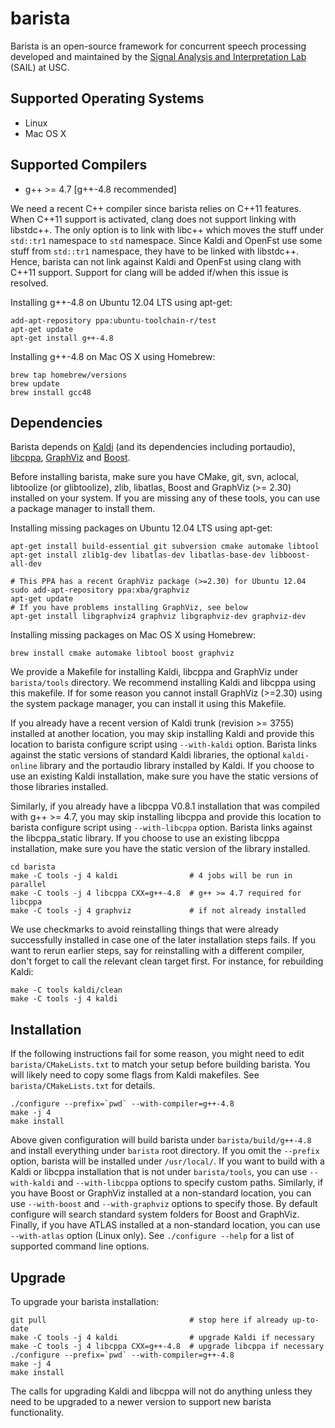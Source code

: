 # barista

Barista is an open-source framework for concurrent speech processing 
developed and maintained by the 
[Signal Analysis and Interpretation Lab](http://sail.usc.edu) (SAIL) at USC.

## Supported Operating Systems

* Linux
* Mac OS X

## Supported Compilers

* g++ >= 4.7 [g++-4.8 recommended]

We need a recent C++ compiler since barista relies on C++11 features. When 
C++11 support is activated, clang does not support linking with libstdc++. The 
only option is to link with libc++ which moves the stuff under `std::tr1` 
namespace to `std` namespace. Since Kaldi and OpenFst use some stuff from 
`std::tr1` namespace, they have to be linked with libstdc++. Hence, barista
can not link against Kaldi and OpenFst using clang with C++11 support. Support
for clang will be added if/when this issue is resolved.

Installing g++-4.8 on Ubuntu 12.04 LTS using apt-get:

    add-apt-repository ppa:ubuntu-toolchain-r/test
    apt-get update
    apt-get install g++-4.8

Installing g++-4.8 on Mac OS X using Homebrew:

    brew tap homebrew/versions
    brew update
    brew install gcc48

## Dependencies

Barista depends on [Kaldi](http://kaldi.sourceforge.net) (and its dependencies
including portaudio), [libcppa](https://github.com/Neverlord/libcppa), 
[GraphViz](http://www.graphviz.org) and [Boost](http://www.boost.org).

Before installing barista, make sure you have CMake, git, svn, aclocal,
libtoolize (or glibtoolize), zlib, libatlas, Boost and GraphViz (>= 2.30)
installed on your system. If you are missing any of these tools, you can use a
package manager to install them.

Installing missing packages on Ubuntu 12.04 LTS using apt-get:

    apt-get install build-essential git subversion cmake automake libtool
    apt-get install zlib1g-dev libatlas-dev libatlas-base-dev libboost-all-dev
    
    # This PPA has a recent GraphViz package (>=2.30) for Ubuntu 12.04
    sudo add-apt-repository ppa:xba/graphviz
    apt-get update
    # If you have problems installing GraphViz, see below
    apt-get install libgraphviz4 graphviz libgraphviz-dev graphviz-dev

Installing missing packages on Mac OS X using Homebrew:

    brew install cmake automake libtool boost graphviz

We provide a Makefile for installing Kaldi, libcppa and GraphViz under
`barista/tools` directory. We recommend installing Kaldi and libcppa using
this makefile. If for some reason you cannot install GraphViz (>=2.30) using
the system package manager, you can install it using this Makefile.

If you already have a recent version of Kaldi trunk (revision >= 3755)
installed at another location, you may skip installing Kaldi and provide this
location to barista configure script using `--with-kaldi` option. Barista
links against the static versions of standard Kaldi libraries, the optional
`kaldi-online` library and the portaudio library installed by Kaldi. If you
choose to use an existing Kaldi installation, make sure you have the static
versions of those libraries installed.

Similarly, if you already have a libcppa V0.8.1 installation that was compiled
with g++ >= 4.7, you may skip installing libcppa and provide this location to
barista configure script using `--with-libcppa` option. Barista links against
the libcppa_static library. If you choose to use an existing libcppa
installation, make sure you have the static version of the library installed.

    cd barista
    make -C tools -j 4 kaldi                # 4 jobs will be run in parallel
    make -C tools -j 4 libcppa CXX=g++-4.8  # g++ >= 4.7 required for libcppa
    make -C tools -j 4 graphviz             # if not already installed

We use checkmarks to avoid reinstalling things that were already successfully
installed in case one of the later installation steps fails. If you want to
rerun earlier steps, say for reinstalling with a different compiler, don't
forget to call the relevant clean target first. For instance, for rebuilding
Kaldi:

    make -C tools kaldi/clean
    make -C tools -j 4 kaldi

## Installation

If the following instructions fail for some reason, you might need to edit
`barista/CMakeLists.txt` to match your setup before building barista. You will
likely need to copy some flags from Kaldi makefiles. See
`barista/CMakeLists.txt` for details.

    ./configure --prefix=`pwd` --with-compiler=g++-4.8
    make -j 4
    make install

Above given configuration will build barista under `barista/build/g++-4.8` and
install everything under `barista` root directory. If you omit the `--prefix`
option, barista will be installed under `/usr/local/`. If you want to build
with a Kaldi or libcppa installation that is not under `barista/tools`, you
can use `--with-kaldi` and `--with-libcppa` options to specify custom paths.
Similarly, if you have Boost or GraphViz installed at a non-standard location,
you can use `--with-boost` and `--with-graphviz` options to specify those. By
default configure will search standard system folders for Boost and GraphViz.
Finally, if you have ATLAS installed at a non-standard location, you can use
`--with-atlas` option (Linux only). See `./configure --help` for a list of
supported command line options.

## Upgrade

To upgrade your barista installation:

    git pull                                # stop here if already up-to-date
    make -C tools -j 4 kaldi                # upgrade Kaldi if necessary
    make -C tools -j 4 libcppa CXX=g++-4.8  # upgrade libcppa if necessary
    ./configure --prefix=`pwd` --with-compiler=g++-4.8
    make -j 4
    make install

The calls for upgrading Kaldi and libcppa will not do anything unless they 
need to be upgraded to a newer version to support new barista functionality.
